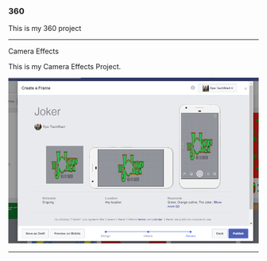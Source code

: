 ### 360

This is my 360 project

<script src="//360.vizor.io/scripts/embed.js" data-vizorurl="https://360.vizor.io/embed/v/lko4y" ></script>

***

Camera Effects

This is my Camera Effects Project. 

![picture_title](https://github.com/KrystalRenteria/KrystalRenteria.github.io/blob/master/Joker.PNG?raw=true "Optional Title")

***
